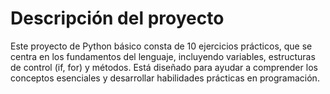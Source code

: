 # Descripción del proyecto


Este proyecto de Python básico consta de 10 ejercicios prácticos, que se centra en los fundamentos del lenguaje, incluyendo variables, estructuras de control (if, for) y métodos. Está diseñado para ayudar a comprender los conceptos esenciales y desarrollar habilidades prácticas en programación.
